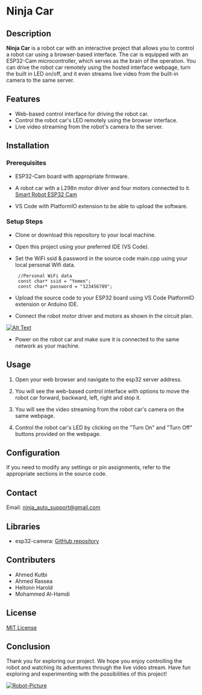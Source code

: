 # Ninja Car
## Description
**Ninja Car** is a robot car with an interactive project that allows you to control a robot car using a browser-based interface. The car is equipped with an ESP32-Cam microcontroller, which serves as the brain of the operation. You can drive the robot car remotely using the hosted interface webpage, turn the built in LED on/off, and it even streams live video from the built-in camera to the same server. 

## Features
- Web-based control interface for driving the robot car.
- Control the robot car's LED remotely using the browser interface.
- Live video streaming from the robot's camera to the server.

## Installation
### Prerequisites
- ESP32-Cam board with appropriate firmware.
- A robot car with a L298n motor driver and four motors connected to it.
[Smart Robot ESP32 Cam](https://de.aliexpress.com/item/1005003474582419.html?spm=a2g0o.order_list.order_list_main.4.a7fe5c5fvbLImK&gatewayAdapt=glo2deu)

- VS Code with PlatformIO extension to be able to upload the software.

### Setup Steps
- Clone or download this repository to your local machine.

- Open this project using your preferred IDE (VS Code).

- Set the WiFi ssid & password in the source code main.cpp using your local personal Wifi data.
  ```
   //Personal WiFi data
   const char* ssid = "Yemen";
   const char* password = "123456789";
  ```

- Upload the source code to your ESP32 board using VS Code PlatformIO extension or Arduino IDE.

- Connect the robot motor driver and motors as shown in the circuit plan.

[![Alt Text](https://i.ibb.co/k5nn4CT/Screenshot-2023-06-21-at-01-50-39.png)](https://ibb.co/hL55BzN)

- Power on the robot car and make sure it is connected to the same network as your machine.

## Usage
1. Open your web browser and navigate to the esp32 server address.

2. You will see the web-based control interface with options to move the robot car forward, backward, left, right and stop it.

3. You will see the video streaming from the robot car's camera on the same webpage.

4. Control the robot car's LED by clicking on the "Turn On" and "Turn Off" buttons provided on the webpage.

## Configuration
If you need to modify any settings or pin assignments, refer to the appropriate sections in the source code.

## Contact
Email: ninja_auto_support@gmail.com

## Libraries
- esp32-camera: [GitHub repository](https://github.com/espressif/esp32-camera)

## Contributers
- Ahmed Kutbi
- Ahmed Rassea
- Heltonn Harold
- Mohammed Al-Hamdi

## License
[MIT License](https://en.wikipedia.org/wiki/MIT_License)

## Conclusion
Thank you for exploring our project. We hope you enjoy controlling the robot and watching its adventures through the live video stream. Have fun exploring and experimenting with the possibilities of this project!


[![Robot-Picture](https://i.ibb.co/4gnZ6NB/Robot-Picture.jpg)](https://ibb.co/1JtfD2H)